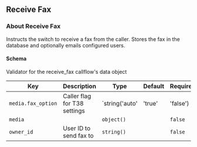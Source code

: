## Receive Fax

### About Receive Fax

Instructs the switch to receive a fax from the caller. Stores the fax in the database and optionally emails configured users.

#### Schema

Validator for the receive_fax callflow's data object



Key | Description | Type | Default | Required
--- | ----------- | ---- | ------- | --------
`media.fax_option` | Caller flag for T38 settings | `string('auto' | 'true' | 'false') | boolean()` |   | `false`
`media` |   | `object()` |   | `false`
`owner_id` | User ID to send fax to | `string()` |   | `false`



